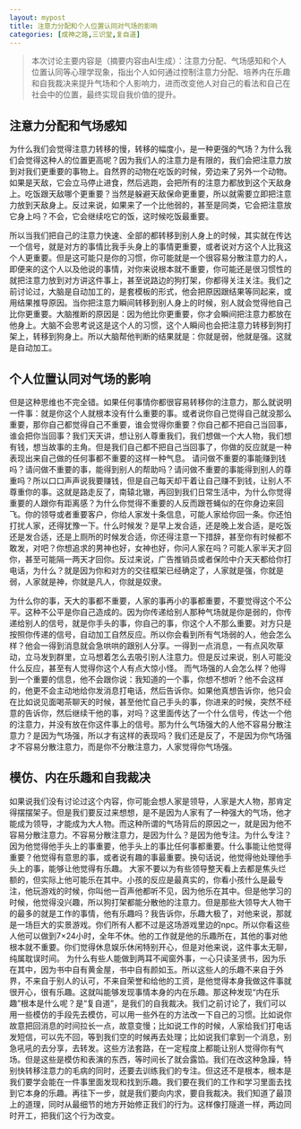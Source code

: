 ```yaml
---
layout: mypost
title: 注意力分配和个人位置认同对气场的影响
categories: [成神之路,三识堂,复自道]
---
```


> 本次讨论主要内容是（摘要内容由AI生成）：注意力分配、气场感知和个人位置认同等心理学现象，指出个人如何通过控制注意力分配、培养内在乐趣和自我裁决来提升气场和个人影响力，进而改变他人对自己的看法和自己在社会中的位置，最终实现自我价值的提升。

## 注意力分配和气场感知
为什么我们会觉得注意力转移的慢，转移的幅度小，是一种更强的气场？为什么我们会觉得这种人的位置更高呢？因为我们人的注意力是有限的，我们会把注意力放到对我们更重要的事物上。自然界的动物在吃饭的时候，旁边来了另外一个动物。如果是天敌，它会立马停止进食，然后逃跑，会把所有的注意力都放到这个天敌身上。吃饭跟天敌哪个更重要？当然是躲避天敌保命更重要，所以就需要立即把注意力放到天敌身上。反过来说，如果来了一个比他弱的，甚至是同类，它会把注意放它身上吗？不会，它会继续吃它的饭，这时候吃饭最重要。


所以当我们把自己的注意力快速、全部的都转移到别人身上的时候，其实就在传达一个信号，就是对方的事情比我手头身上的事情更重要，或者说对方这个人比我这个人更重要。但是这可能只是你的习惯，你可能就是一个很容易分散注意力的人，即便来的这个人以及他说的事情，对你来说根本就不重要，你可能还是很习惯性的就把注意力放到对方讲这件事上，甚至说路边的狗打架，你都得关注关注。我们之前讨论过，大脑是自动加工的，是套模板的形式，他会把原因跟结果等同起来，或用结果推导原因。当你把注意力瞬间转移到别人身上的时候，别人就会觉得他自己比你更重要。大脑推断的原因是：因为他比你更重要，你才会瞬间把注意力都放在他身上。大脑不会思考说这是这个人的习惯，这个人瞬间也会把注意力转移到狗打架上，转移到狗身上。所以大脑帮他判断的结果就是：你就是弱，他就是强。这就是自动加工。

## 个人位置认同对气场的影响
但是这种思维也不完全错。如果任何事情你都很容易转移你的注意力，那么就说明一件事：就是你这个人就根本没有什么重要的事。或者说你自己觉得自己就没那么重要，那你自己都觉得自己不重要，谁会觉得你重要？你自己都不把自己当回事，谁会把你当回事？我们天天讲，想让别人尊重我们，我们想做一个大人物，我们想有钱，想当故事的主角。但是我们自己都不把自己当回事了，你做的反应就是一种表现出来自己做的任何事都不重要的这样一种气息。
请问做不重要的事能赚到钱吗？请问做不重要的事，能得到别人的帮助吗？请问做不重要的事能得到别人的尊重吗？所以口口声声说我要赚钱，但是自己每天却干着让自己赚不到钱，让别人不尊重你的事。这就是路走反了，南辕北辙，再回到我们日常生活中，为什么你觉得重要的人跟你有距离感？为什么你觉得不重要的人反而跟苍蝇似的在你身边来回飞。你的领导或者重要客户，你给人家发十条信息，可能人家给你回一条。你还怕打扰人家，还得犹豫一下。什么时候发？是早上发合适，还是晚上发合适，是吃饭还是发合适，还是上厕所的时候发合适，你还得注意一下措辞，甚至你有时候都不敢发，对吧？你想追求的男神也好，女神也好，你问人家在吗？可能人家半天才回你，甚至可能隔一两天才回你。反过来说，广告推销员或者保险中介天天都给你打电话，为什么？就是因为你和对方的交往框架已经确定了，人家就是强，你就是弱，人家就是神，你就是凡人，你就是奴隶。


为什么你的事，天大的事都不重要，人家的事再小的事都重要，不要觉得这个不公平。这种不公平是你自己造成的。因为你传递给别人那种气场就是你是弱的，你传递给别人的信号，就是你手头的事，你自己的事，你这个人不那么重要。对方只是按照你传递的信号，自动加工自然反应。所以你会看到所有气场弱的人，他会怎么样？他会一得到消息就会急哄哄的跟别人分享。一得到一点消息，一有点风吹草动，立马发到群里，立马想着怎么去吸引别人注意力。但是反过来说，别人可能没什么反应，甚至有人觉得你这个人有点大惊小怪。
而气场强的人会怎么样？他得到一个重要的信息，他不会跟你说：我知道的一个事，你想不想听？他不会这样的，他更不会主动地给你发消息打电话，然后告诉你。如果他真想告诉你，他只会在比如说见面喝茶聊天的时候，甚至他忙自己手头的事，你进来的时候，突然不经意的告诉你，然后继续干他的事，对吗？这里面传达了一个什么信号，传达一个他的注意力，并没有放在你这件事上的信号。那为什么气场强大的人他不容易分散注意力？是因为气场强，所以才有这样的表现吗？我们还是反了，不是因为你气场强才不容易分散注意力，而是你不分散注意力，人家觉得你气场强。

## 模仿、内在乐趣和自我裁决

如果说我们没有讨论过这个内容，你可能会想人家是领导，人家是大人物，那肯定得摆摆架子。但是我们要反过来想想，是不是因为人家有了一种强大的气场，他才能成为领导，才能成为大人物。而这种所谓的气场背后的原因之一，就是因为他不容易分散注意力。不容易分散注意力，是因为什么？是因为他专注。为什么专注？因为他觉得他手头上的事重要，他手头上的事比任何事都重要。什么事能让他觉得重要？他觉得有意思的事，或者说有趣的事最重要。换句话说，他觉得他处理他手头上的事，能够让他觉得有乐趣。
大家不要以为有些领导整天看上去都是焦头烂额的，但实际上他可能乐在其中。小孩的反应是最真实的，你看小孩什么是最专注，他玩游戏的时候，你叫他一百声他都听不见，因为他乐在其中。但是他学习的时候，他觉得没兴趣，所以狗打架都能分散他的注意力。但是那些大领导大人物干的最多的就是工作的事情，他有乐趣吗？我告诉你，乐趣大极了，对他来说，那就是一场巨大的实景游戏。你们所有人都不过是这场游戏里边的npc。所以你看这些人他可以做到7×24小时，全年不休。他的工作就是他的乐趣所在，其他的事对他根本就不重要。你们觉得休息娱乐休闲特别开心，但是对他来说，这件事太无聊，纯属耽误时间。
为什么有些人能做到两耳不闻窗外事，一心只读圣贤书，因为乐在其中，因为书中自有黄金屋，书中自有颜如玉。所以这些人的乐趣不来自于外界，不来自于别人的认可，不来自荣誉和给他的工资，是他觉得本身我做这件事就很开心，很有乐趣。这就叫能够发现事情本身的内在乐趣。那这种发现“内在乐趣”根本是什么呢？是“复自道”，是我们的自我裁决。我们之前讨论了，我们可以用一些模仿的手段先去模仿，可以用一些外在的方法改一下自己的习惯。比如说你故意把回消息的时间拉长一点，故意变慢；比如说工作的时候，人家给我们打电话发短信，可以先不回，等到我们空的时候再去处理；比如说我们拿到一个消息，别急吼吼的去分享，去转发。这些方法套路，在一定程度上都能让别人觉得你有气场。但是这些是模仿和表演的东西，等时间长了就会露馅。我们在改这种急躁，特别快转移注意力的毛病的同时，还要去训练我们的专注。但这还不是根本，根本是我们要学会能在一件事里面发现和找到乐趣。我们要在我们的工作和学习里面去找到它本身的乐趣。再往下一步，就是我们要向内求，要自我裁决。我们知道了最顶上的道理，同时从最细节的地方开始修正我们的行为。这样像打隧道一样，两边同时开工，把我们这个行为改变。


